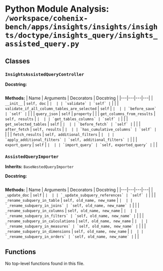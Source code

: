 # Python Module Analysis: `/workspace/cohenix-bench/apps/insights/insights/insights/doctype/insights_query/insights_assisted_query.py`

## Classes

### `InsightsAssistedQueryController`


**Docstring:**
```

```

**Methods:**
| Name | Arguments | Decorators | Docstring |
|---|---|---|---|
| `__init__` | `self, doc` | `` |  |
| `validate` | `self` | `` |  |
| `validate_if_all_column_tables_are_selected` | `self` | `` |  |
| `before_save` | `self` | `` |  |
| `query_json` | `self` | `property` |  |
| `get_columns_from_results` | `self, results` | `` |  |
| `get_tables_columns` | `self` | `` |  |
| `get_selected_tables` | `self` | `` |  |
| `before_fetch` | `self` | `` |  |
| `after_fetch` | `self, results` | `` |  |
| `has_cumulative_columns` | `self` | `` |  |
| `fetch_results` | `self, additional_filters` | `` |  |
| `apply_additional_filters` | `self, additional_filters` | `` |  |
| `export_query` | `self` | `` |  |
| `import_query` | `self, exported_query` | `` |  |


### `AssistedQueryImporter`
**Inherits:** `BaseNestedQueryImporter`


**Docstring:**
```

```

**Methods:**
| Name | Arguments | Decorators | Docstring |
|---|---|---|---|
| `_update_doc` | `self` | `` |  |
| `_update_subquery_references` | `self` | `` |  |
| `_rename_subquery_in_table` | `self, old_name, new_name` | `` |  |
| `_rename_subquery_in_joins` | `self, old_name, new_name` | `` |  |
| `_rename_subquery_in_columns` | `self, old_name, new_name` | `` |  |
| `_rename_subquery_in_filters` | `self, old_name, new_name` | `` |  |
| `_rename_subquery_in_calculations` | `self, old_name, new_name` | `` |  |
| `_rename_subquery_in_measures` | `self, old_name, new_name` | `` |  |
| `_rename_subquery_in_dimensions` | `self, old_name, new_name` | `` |  |
| `_rename_subquery_in_orders` | `self, old_name, new_name` | `` |  |





## Functions

No top-level functions found in this file.
